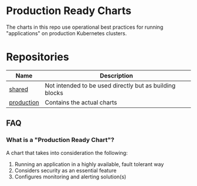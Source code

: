 # Production Ready Charts

The charts in this repo use operational best practices for running
"applications" on production Kubernetes clusters.

# Repositories

| Name | Description |
| --- | --- |
| [shared](shared/) | Not intended to be used directly but as building blocks |
| [production](production/) | Contains the actual charts |


## FAQ

### What is a "Production Ready Chart"?

A chart that takes into consideration the following:

1. Running an application in a highly available, fault tolerant way
1. Considers security as an essential feature
1. Configures monitoring and alerting solution(s)